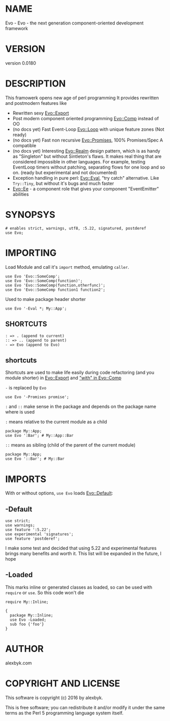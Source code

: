 # NAME

Evo - Evo - the next generation component-oriented development framework

# VERSION

version 0.0180

# DESCRIPTION

This framowerk opens new age of perl programming
It provides rewritten and postmodern features like

- Rewritten sexy [Evo::Export](https://metacpan.org/pod/Evo::Export)
- Post modern component oriented programming [Evo::Comp](https://metacpan.org/pod/Evo::Comp) instead of OO
- (no docs yet) Fast Event-Loop [Evo::Loop](https://metacpan.org/pod/Evo::Loop) with unique feature zones (Not ready)
- (no docs yet) Fast non recursive [Evo::Promises](https://metacpan.org/pod/Evo::Promises), 100% Promises/Spec A compatible
- (no docs yet) Interesting [Evo::Realm](https://metacpan.org/pod/Evo::Realm) design pattern, which is as handy as "Singleton" but without Sintleton's flaws.
It makes real thing that are considered impossible in other languages. For example, testing EventLoop timers without patching, separating flows for one loop and so on.
(ready but experimental and not documented)
- Exception handling in pure perl: [Evo::Eval](https://metacpan.org/pod/Evo::Eval), "try catch" alternative. Like `Try::Tiny`, but without it's bugs and much faster
- [Evo::Ee](https://metacpan.org/pod/Evo::Ee) - a component role that gives your component "EventEmitter" abilities

# SYNOPSYS

    # enables strict, warnings, utf8, :5.22, signatured, postderef
    use Evo;

# IMPORTING

Load Module and call it's `import` method, emulating `caller`. 

    use Evo 'Evo::SomeComp';
    use Evo 'Evo::SomeComp(function)';
    use Evo 'Evo::SomeComp(function,otherfunc)';
    use Evo 'Evo::SomeComp function1 function2';

Used to make package header shorter

    use Evo '-Eval *; My::App';

## SHORTCUTS

    : => . (append to current)
    :: => .. (append to parent)
    - => Evo (append to Evo)

## shortcuts

Shortcuts are used to make life easily during code refactoring (and you module shorter) in [Evo::Export](https://metacpan.org/pod/Evo::Export) and ["with" in Evo::Comp](https://metacpan.org/pod/Evo::Comp#with)

`-` is replaced by `Evo`

    use Evo '-Promises promise';

`:` and `::` make sense in the package and depends on the package name where is used

`:` means relative to the current module as a child

    package My::App;
    use Evo ':Bar'; # My::App::Bar

`::` means as sibling (child of the parent of the current module)

    package My::App;
    use Evo '::Bar'; # My::Bar

# IMPORTS

With or without options, `use Evo` loads [Evo::Default](https://metacpan.org/pod/Evo::Default):

## -Default

    use strict;
    use warnings;
    use feature ':5.22';
    use experimental 'signatures';
    use feature 'postderef';

I make some test and decided that using 5.22 and experimental features brings many benefits and worth it. This list will be expanded in the future, I hope

## -Loaded

This marks inline or generated classes as loaded, so can be used with
`require` or `use`. So this code won't die

    require My::Inline;

    {
      package My::Inline;
      use Evo -Loaded;
      sub foo {'foo'}
    }

# AUTHOR

alexbyk.com

# COPYRIGHT AND LICENSE

This software is copyright (c) 2016 by alexbyk.

This is free software; you can redistribute it and/or modify it under
the same terms as the Perl 5 programming language system itself.
